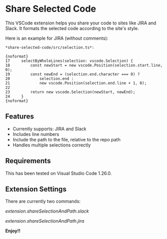 # Share Selected Code

This VSCode extension helps you share your code to sites like JIRA and Slack.
It formats the selected code according to the site's style.

Here is an example for JIRA (without comments):

```
*share-selected-code/src/selection.ts*:

{noformat}
17     selectByWholeLines(selection: vscode.Selection) {
18         const newStart = new vscode.Position(selection.start.line, 0);
19         const newEnd = (selection.end.character === 0) ?
20             selection.end :
21             new vscode.Position(selection.end.line + 1, 0);
22
23         return new vscode.Selection(newStart, newEnd);
24     }
{noformat}
```

## Features

* Currently supports: JIRA and Slack
* Includes line numbers
* Include the path to the file, relative to the repo path
* Handles multiple selections correctly

## Requirements

This has been tested on Visual Studio Code 1.26.0.

## Extension Settings

There are currently two commands:

*extension.shareSelectionAndPath.slack*

*extension.shareSelectionAndPath.jira*

**Enjoy!!**
